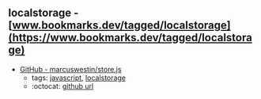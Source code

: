 localstorage - [www.bookmarks.dev/tagged/localstorage](https://www.bookmarks.dev/tagged/localstorage) 
---
* [GitHub - marcuswestin/store.js](https://github.com/marcuswestin/store.js)
    * tags: [javascript](../tags/javascript.md), [localstorage](../tags/localstorage.md)
    * :octocat: [github url](https://github.com/marcuswestin/store.js)
